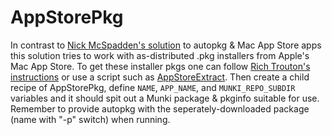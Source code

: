 # AppStorePkg

In contrast to [Nick McSpadden's solution](https://github.com/autopkg/nmcspadden-recipes/tree/master/AppStoreApp) to autopkg & Mac App Store apps this solution tries to work with as-distributed .pkg installers from Apple's Mac App Store. To get these installer pkgs one can follow [Rich Trouton's instructions](https://derflounder.wordpress.com/2013/10/19/downloading-microsofts-remote-desktop-installer-package-from-the-app-store/) or use a script such as [AppStoreExtract](https://github.com/maxschlapfer/MacAdminHelpers/tree/master/AppStoreExtract). Then create a child recipe of AppStorePkg, define `NAME`, `APP_NAME`, and `MUNKI_REPO_SUBDIR` variables and it should spit out a Munki package & pkginfo suitable for use. Remember to provide autopkg with the seperately-downloaded package (name with "-p" switch) when running.
